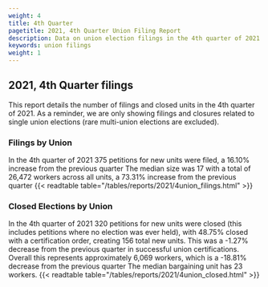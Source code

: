 ```yaml
---
weight: 4
title: 4th Quarter
pagetitle: 2021, 4th Quarter Union Filing Report
description: Data on union election filings in the 4th quarter of 2021
keywords: union filings
weight: 1
---
```


## 2021, 4th Quarter filings

This report details the number of filings and closed units in the 4th quarter of 2021. As a reminder, we are only showing filings and closures related to single union elections (rare multi-union elections are excluded).

### Filings by Union
In the 4th quarter of 2021 375 petitions for new units were filed, a 16.10% increase from the previous quarter The median size was 17 with a total of 26,472 workers across all units, a 73.31% increase from the previous quarter
{{< readtable table="/tables/reports/2021/4union_filings.html" >}}

### Closed Elections by Union
In the 4th quarter of 2021 320 petitions for new units were closed (this includes petitions where no election was ever held), with 48.75% closed with a certification order, creating 156 total new units. This was a -1.27% decrease from the previous quarter in successful union certifications. Overall this represents approximately 6,069 workers, which is a -18.81% decrease from the previous quarter The median bargaining unit has 23 workers.
{{< readtable table="/tables/reports/2021/4union_closed.html" >}}

